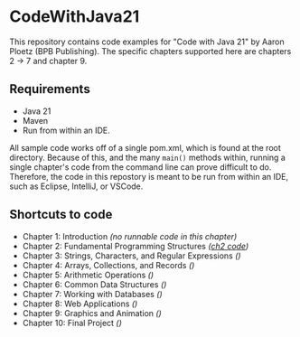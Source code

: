 # CodeWithJava21

This repository contains code examples for "Code with Java 21" by Aaron Ploetz (BPB Publishing). The specific chapters supported here are chapters 2 -> 7 and chapter 9.

## Requirements

 - Java 21
 - Maven
 - Run from within an IDE.

All sample code works off of a single pom.xml, which is found at the root directory. Because of this, and the many `main()` methods within, running a single chapter's code from the command line can prove difficult to do. Therefore, the code in this repostory is meant to be run from within an IDE, such as Eclipse, IntelliJ, or VSCode.

## Shortcuts to code

 - Chapter 1: Introduction _(no runnable code in this chapter)_
 - Chapter 2: Fundamental Programming Structures _([ch2 code]("src/main/java/chapter2"))_
 - Chapter 3: Strings, Characters, and Regular Expressions _()_
 - Chapter 4: Arrays, Collections, and Records _()_
 - Chapter 5: Arithmetic Operations _()_
 - Chapter 6: Common Data Structures _()_
 - Chapter 7: Working with Databases _()_
 - Chapter 8: Web Applications _()_
 - Chapter 9: Graphics and Animation _()_
 - Chapter 10: Final Project _()_
 
